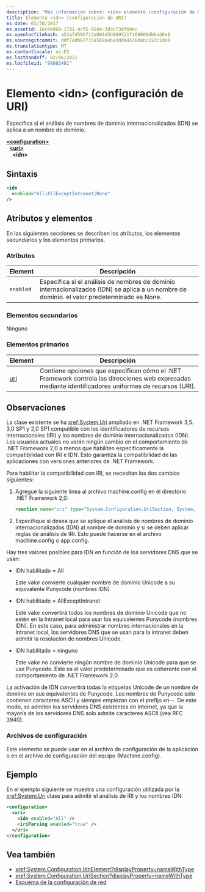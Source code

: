 ```yaml
---
description: 'Más información sobre: <idn> elemento (configuración de URI)'
title: Elemento <idn> (configuración de URI)
ms.date: 03/30/2017
ms.assetid: 16c8e869-1791-4cf5-9244-3d3c738f60ec
ms.openlocfilehash: a53afd59b713a804d5b969521f468000dbbad6e8
ms.sourcegitcommit: ddf7edb67715a5b9a45e3dd44536dabc153c1de0
ms.translationtype: MT
ms.contentlocale: es-ES
ms.lasthandoff: 02/06/2021
ms.locfileid: "99802481"
---
```

# <a name="idn-element-uri-settings"></a>Elemento \<idn> (configuración de URI)

Especifica si el análisis de nombres de dominio internacionalizados (IDN) se aplica a un nombre de dominio.
  
[**\<configuration>**](../configuration-element.md)  
&nbsp;&nbsp;[**\<uri>**](uri-element-uri-settings.md)  
&nbsp;&nbsp;&nbsp;&nbsp;**\<idn>**  
  
## <a name="syntax"></a>Sintaxis  
  
```xml
<idn
  enabled="All|AllExceptIntranet|None"
/>  
```  
  
## <a name="attributes-and-elements"></a>Atributos y elementos  

 En las siguientes secciones se describen los atributos, los elementos secundarios y los elementos primarios.  
  
### <a name="attributes"></a>Atributos  

|**Element**|**Descripción**|  
|-----------------|---------------------|  
|`enabled`|Especifica si el análisis de nombres de dominio internacionalizados (IDN) se aplica a un nombre de dominio. el valor predeterminado es None.|  

### <a name="child-elements"></a>Elementos secundarios

Ninguno
  
### <a name="parent-elements"></a>Elementos primarios

|**Element**|**Descripción**|  
|-----------------|---------------------|  
|[uri](uri-element-uri-settings.md)|Contiene opciones que especifican cómo el .NET Framework controla las direcciones web expresadas mediante identificadores uniformes de recursos (URI).|  

## <a name="remarks"></a>Observaciones

La clase existente se ha <xref:System.Uri> ampliado en .NET Framework 3,5. 3,0 SP1 y 2,0 SP1 compatible con los identificadores de recursos internacionales (IRI) y los nombres de dominio internacionalizados (IDN). Los usuarios actuales no verán ningún cambio en el comportamiento de .NET Framework 2,0 a menos que habiliten específicamente la compatibilidad con IRI e IDN. Esto garantiza la compatibilidad de las aplicaciones con versiones anteriores de .NET Framework.

Para habilitar la compatibilidad con IRI, se necesitan los dos cambios siguientes:

1. Agregue la siguiente línea al archivo machine.config en el directorio .NET Framework 2,0:
  
    ```xml  
    <section name="uri" type="System.Configuration.UriSection, System, Version=2.0.0.0, Culture=neutral, PublicKeyToken=b77a5c561934e089" />  
    ```  
  
2. Especifique si desea que se aplique el análisis de nombres de dominio internacionalizados (IDN) al nombre de dominio y si se deben aplicar reglas de análisis de IRI. Esto puede hacerse en el archivo machine.config o app.config.

 Hay tres valores posibles para IDN en función de los servidores DNS que se usan:

- IDN habilitado = All  

     Este valor convierte cualquier nombre de dominio Unicode a su equivalente Punycode (nombres IDN).

- IDN habilitado = AllExceptIntranet

     Este valor convertirá todos los nombres de dominio Unicode que no estén en la Intranet local para usar los equivalentes Punycode (nombres IDN). En este caso, para administrar nombres internacionales en la Intranet local, los servidores DNS que se usan para la intranet deben admitir la resolución de nombres Unicode.

- IDN habilitado = ninguno

     Este valor no convierte ningún nombre de dominio Unicode para que se use Punycode. Este es el valor predeterminado que es coherente con el comportamiento de .NET Framework 2.0.

 La activación de IDN convertirá todas la etiquetas Unicode de un nombre de dominio en sus equivalentes de Punycode. Los nombres de Punycode solo contienen caracteres ASCII y siempre empiezan con el prefijo xn--. De este modo, se admiten los servidores DNS existentes en Internet, ya que la mayoría de los servidores DNS solo admite caracteres ASCII (vea RFC 3940).

### <a name="configuration-files"></a>Archivos de configuración

Este elemento se puede usar en el archivo de configuración de la aplicación o en el archivo de configuración del equipo (Machine.config).

## <a name="example"></a>Ejemplo

En el ejemplo siguiente se muestra una configuración utilizada por la <xref:System.Uri> clase para admitir el análisis de IRI y los nombres IDN:

```xml
<configuration>
  <uri>
    <idn enabled="All" />
    <iriParsing enabled="true" />
  </uri>
</configuration>
```

## <a name="see-also"></a>Vea también

- <xref:System.Configuration.IdnElement?displayProperty=nameWithType>
- <xref:System.Configuration.UriSection?displayProperty=nameWithType>
- [Esquema de la configuración de red](index.md)
